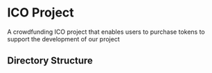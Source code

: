 # ICO Project
A crowdfunding ICO project that enables users to purchase tokens to support the development of our project


## Directory Structure
